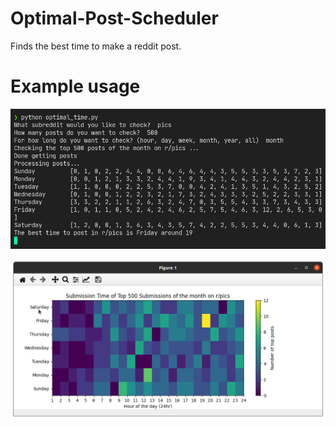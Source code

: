 # Optimal-Post-Scheduler
Finds the best time to make a reddit post.

# Example usage

![terminal](https://github.com/prathimacode-hub/MLH-INIT-2022/blob/main/Create%20a%20Scheduler/Examples/terminal1.png)

![heatmap](https://github.com/prathimacode-hub/MLH-INIT-2022/blob/main/Create%20a%20Scheduler/Examples/heatmap.png)
